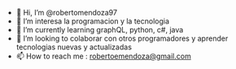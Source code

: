 - 👋 Hi, I’m @robertomendoza97
- 👀 I’m interesa la programacion y la tecnologia
- 🌱 I’m currently learning  graphQL, python, c#, java 
- 💞️ I’m looking to colaborar con otros programadores y aprender tecnologias nuevas y actualizadas
- 📫 How to reach me : robertoemendoza@gmail.com

<!---
robertomendoza97/robertomendoza97 is a ✨ special ✨ repository because its `README.md` (this file) appears on your GitHub profile.
You can click the Preview link to take a look at your changes.
--->
